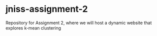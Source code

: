 # jniss-assignment-2
Repository for Assignment 2, where we will host a dynamic website that explores k-mean clustering
